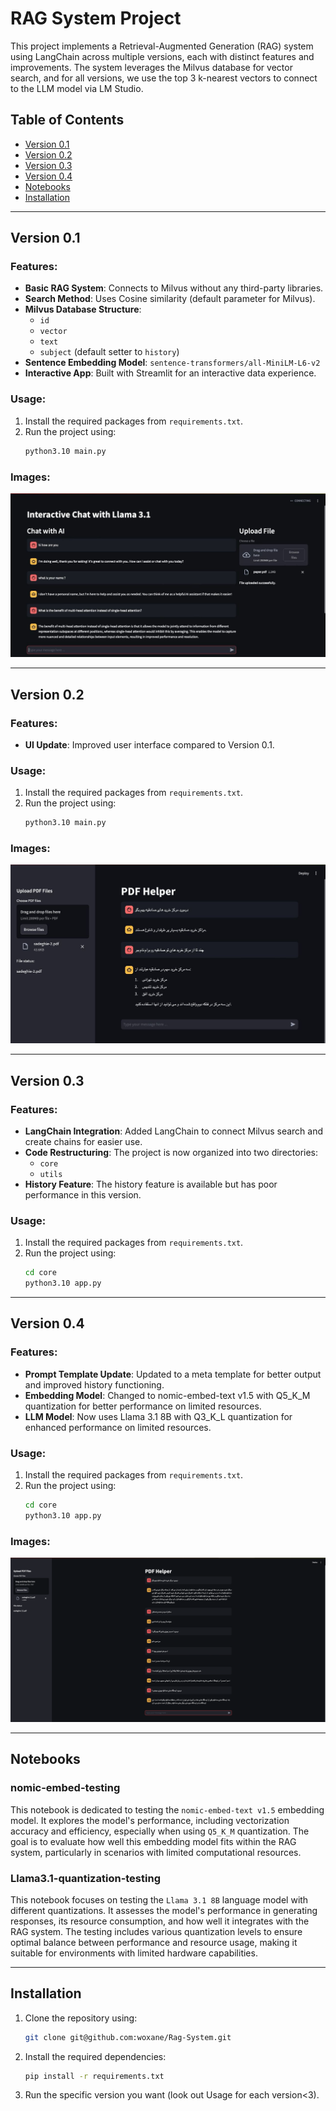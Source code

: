 # RAG System Project

This project implements a Retrieval-Augmented Generation (RAG) system using LangChain across multiple versions, each with distinct features and improvements. The system leverages the Milvus database for vector search, and for all versions, we use the top 3 k-nearest vectors to connect to the LLM model via LM Studio.

## Table of Contents

- [Version 0.1](#version-01)
- [Version 0.2](#version-02)
- [Version 0.3](#version-03)
- [Version 0.4](#version-04)
- [Notebooks](#notebooks)
- [Installation](#installation)

---

## Version 0.1

### Features:
- **Basic RAG System**: Connects to Milvus without any third-party libraries.
- **Search Method**: Uses Cosine similarity (default parameter for Milvus).
- **Milvus Database Structure**:
    - `id`
    - `vector`
    - `text`
    - `subject` (default setter to `history`)
- **Sentence Embedding Model**: `sentence-transformers/all-MiniLM-L6-v2`
- **Interactive App**: Built with Streamlit for an interactive data experience.

### Usage:
1. Install the required packages from `requirements.txt`.
2. Run the project using:
   ```bash
   python3.10 main.py
   ```
### Images:
![V0.1](screenshots/V0.1.jpg)

---
## Version 0.2

### Features:
- **UI Update**: Improved user interface compared to Version 0.1.

### Usage:
1. Install the required packages from `requirements.txt`.
2. Run the project using:
   ```bash
   python3.10 main.py
   ```
   
### Images:
![V0.2](screenshots/V0.2.jpg)

---
## Version 0.3

### Features:
- **LangChain Integration**: Added LangChain to connect Milvus search and create chains for easier use.
- **Code Restructuring**: The project is now organized into two directories:
  - `core`
  - `utils`
- **History Feature**: The history feature is available but has poor performance in this version.

### Usage:
1. Install the required packages from `requirements.txt`.
2. Run the project using:
   ```bash
   cd core
   python3.10 app.py
   ```
   
---

## Version 0.4

### Features:
- **Prompt Template Update**: Updated to a meta template for better output and improved history functioning.
- **Embedding Model**: Changed to nomic-embed-text v1.5 with Q5_K_M quantization for better performance on limited resources.
- **LLM Model**: Now uses Llama 3.1 8B with Q3_K_L quantization for enhanced performance on limited resources.

### Usage:
1. Install the required packages from `requirements.txt`.
2. Run the project using:
   ```bash
   cd core
   python3.10 app.py
   ```

### Images:
![V0.4](screenshots/V0.4.png)

---
## Notebooks

### nomic-embed-testing
This notebook is dedicated to testing the `nomic-embed-text v1.5` embedding model. It explores the model's performance, including vectorization accuracy and efficiency, especially when using `Q5_K_M` quantization. The goal is to evaluate how well this embedding model fits within the RAG system, particularly in scenarios with limited computational resources.

### Llama3.1-quantization-testing
This notebook focuses on testing the `Llama 3.1 8B` language model with different quantizations. It assesses the model's performance in generating responses, its resource consumption, and how well it integrates with the RAG system. The testing includes various quantization levels to ensure optimal balance between performance and resource usage, making it suitable for environments with limited hardware capabilities.

---
## Installation

1. Clone the repository using:
    ```bash
    git clone git@github.com:woxane/Rag-System.git
    ```
2. Install the required dependencies:
    ```bash
    pip install -r requirements.txt
    ```
3. Run the specific version you want (look out Usage for each version<3).
